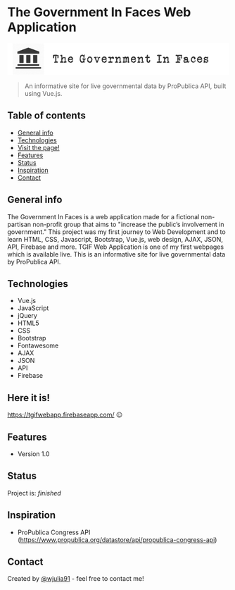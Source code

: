 # The Government In Faces Web Application
![WebApp Logo](./img/tgif_logo5.png)
> An informative site for live governmental data by ProPublica API, built using Vue.js. 
 

## Table of contents
* [General info](#general-info)
* [Technologies](#technologies)
* [Visit the page!](#hereitis)
* [Features](#features)
* [Status](#status)
* [Inspiration](#inspiration)
* [Contact](#contact)

## General info
The Government In Faces is a web application made for a fictional non-partisan non-profit group that aims to "increase the public’s involvement in government." This project was my first journey to Web Development and to learn HTML, CSS, Javascript, Bootstrap, Vue.js, web design, AJAX, JSON, API, Firebase and more. TGIF Web Application is one of my first webpages which is available live. This is an informative site for live governmental data by ProPublica API.

## Technologies
* Vue.js
* JavaScript
* jQuery
* HTML5
* CSS
* Bootstrap
* Fontawesome
* AJAX
* JSON
* API
* Firebase

## Here it is!
<a href="https://tgifwebapp.firebaseapp.com/">https://tgifwebapp.firebaseapp.com/</a> 😉

## Features
* Version 1.0

## Status
Project is: _finished_

## Inspiration
- ProPublica Congress API (https://www.propublica.org/datastore/api/propublica-congress-api)

## Contact
Created by [@wjulia91](https://www.linkedin.com/in/wjulia91/) - feel free to contact me!
